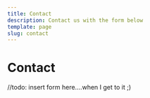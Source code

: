 ```yaml
---
title: Contact
description: Contact us with the form below
template: page
slug: contact
---
```


# Contact

//todo: insert form here....when I get to it ;)
